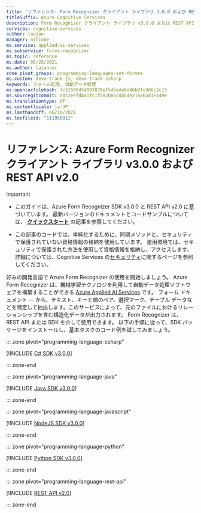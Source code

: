 ```yaml
---
title: 'リファレンス: Form Recognizer クライアント ライブラリ 3.0.0 および REST API v2.0'
titleSuffix: Azure Cognitive Services
description: Form Recognizer クライアント ライブラリ v3.0.0 または REST API v2.0 を使用して、カスタム ドキュメントからキーと値のペアとテーブル データを抽出するフォーム処理アプリを作成します。
services: cognitive-services
author: laujan
manager: nitinme
ms.service: applied-ai-services
ms.subservice: forms-recognizer
ms.topic: reference
ms.date: 05/25/2021
ms.author: lajanuar
zone_pivot_groups: programming-languages-set-formre
ms.custom: devx-track-js, devx-track-csharp
keywords: フォーム処理, 自動データ処理
ms.openlocfilehash: 3c51506d54091878ef545ada8d46b2fcd66c2c15
ms.sourcegitcommit: c072eefdba1fc1f582005cdd549218863d1e149e
ms.translationtype: HT
ms.contentlocale: ja-JP
ms.lasthandoff: 06/10/2021
ms.locfileid: "111950912"
---
```

# <a name="reference-azure-form-recognizer-client-library-v300-and-rest-api-v20"></a>リファレンス: Azure Form Recognizer クライアント ライブラリ v3.0.0 および REST API v2.0

>[!IMPORTANT]
>
> * このガイドは、Azure Form Recognizer SDK v3.0.0 と REST API v2.0 に基づいています。 最新バージョンのドキュメントとコードサンプルについては、 **[クイックスタート](../quickstarts/client-library.md)** の記事を参照してください。
>
>* この記事のコードでは、単純化するために、同期メソッドと、セキュリティで保護されていない資格情報の格納を使用しています。 運用環境では、セキュリティで保護された方法を使用して資格情報を格納し、アクセスします。 詳細については、Cognitive Services の[セキュリティ](../../cognitive-services-security.md)に関するページを参照してください。

好みの開発言語で Azure Form Recognizer の使用を開始しましょう。 Azure Form Recognizer は、機械学習テクノロジを利用して自動データ処理ソフトウェアを構築することができる [Azure Applied AI Services](../../../applied-ai-services/index.yml) です。 フォーム ドキュメント &mdash; から、テキスト、キーと値のペア、選択マーク、テーブル データなどを特定して抽出します。このサービスによって、元のファイルにおけるリレーションシップを含む構造化データが出力されます。 Form Recognizer は、REST API または SDK を介して使用できます。 以下の手順に従って、SDK パッケージをインストールし、基本タスクのコード例を試してみましょう。

::: zone pivot="programming-language-csharp"

[!INCLUDE [C# SDK v3.0.0](includes/csharp-v3-0-0.md)]

::: zone-end

::: zone pivot="programming-language-java"

[!INCLUDE [Java SDK v3.0.0](includes/java-v3-0-0.md)]

::: zone-end

::: zone pivot="programming-language-javascript"

[!INCLUDE [NodeJS SDK v3.0.0](includes/javascript-v3-0-0.md)]

::: zone-end

::: zone pivot="programming-language-python"

[!INCLUDE [Python SDK v3.0.0](includes/python-v3-0-0.md)]

::: zone-end

::: zone pivot="programming-language-rest-api"

[!INCLUDE [REST API v2.0](includes/rest-api-v2-0.md)]

::: zone-end